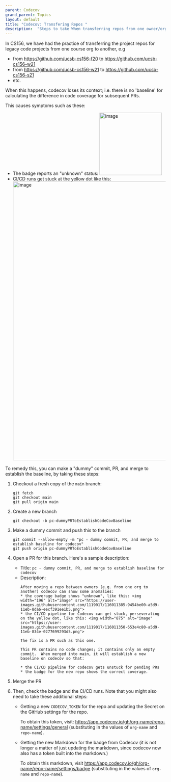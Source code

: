 ```yaml
---
parent: Codecov
grand_parent: Topics
layout: default
title: "Codecov: Transfering Repos "
description:  "Steps to take When transferring repos from one owner/org to another"
---
```


In CS156, we have had the practice of transferring the project repos for legacy code projects from one course org to another, e.g
* from <https://github.com/ucsb-cs156-f20> to <https://github.com/ucsb-cs156-w21>
* from <https://github.com/ucsb-cs156-w21> to <https://github.com/ucsb-cs156-s21>
* etc.

When this happens, codecov loses its context; i.e. there is no 'baseline' for calculating the difference in code coverage for subsequent PRs.

This causes symptoms such as these:

* The badge reports an "unknown" status: <img width="196" alt="image" src="https://user-images.githubusercontent.com/1119017/116011385-9454be00-a5d9-11eb-8da6-eecf391ee1b5.png">
* CI/CD runs get stuck at the yellow dot like this: <img width="875" alt="image" src="https://user-images.githubusercontent.com/1119017/116011350-653e4c80-a5d9-11eb-834e-0277699293d5.png">

To remedy this, you can make a "dummy" commit, PR, and merge to establish the baseline, by taking these steps:

1. Checkout a fresh copy of the `main` branch:
   ```
   git fetch
   git checkout main
   git pull origin main
   ```
2. Create a new branch
   ```
   git checkout -b pc-dummyPRToEstablishCodeCovBaseline
   ```
3. Make a dummy commit and push this to the branch
   ```
   git commit --allow-empty -m "pc - dummy commit, PR, and merge to establish baseline for codecov"
   git push origin pc-dummyPRToEstablishCodeCovBaseline
   ```
4. Open a PR for this branch.  Here's a sample description:

   * Title: `pc - dummy commit, PR, and merge to establish baseline for codecov`
   * Description: 
     ```
     After moving a repo between owners (e.g. from one org to another) codecov can show some anomalies:
     * the coverage badge shows "unknown", like this: <img width="196" alt="image" src="https://user-images.githubusercontent.com/1119017/116011385-9454be00-a5d9-11eb-8da6-eecf391ee1b5.png">
     * the CI/CD pipeline for Codecov can get stuck, perseverating on the yellow dot, like this: <img width="875" alt="image" src="https://user-images.githubusercontent.com/1119017/116011350-653e4c80-a5d9-11eb-834e-0277699293d5.png">

     The fix is a PR such as this one.

     This PR contains no code changes; it contains only an empty commit.  When merged into main, it will establish a new baseline on codecov so that:

     * the CI/CD pipeline for codecov gets unstuck for pending PRs
     * the badge for the new repo shows the correct coverage.
     ```

 5. Merge the PR
 6. Then, check the badge and the CI/CD runs.  Note that you might also need to take these additional steps:
    - Getting a new `CODECOV_TOKEN` for the repo and updating the Secret on the GitHub settings for the repo.  
      
      To obtain this token, visit: <https://app.codecov.io/gh/org-name/repo-name/settings/general> (substituting in the values of `org-name` and `repo-name`). 
    
    - Getting the new Markdown for the badge from Codecov (it is not longer a matter of just updating the markdown, since codecov now also has a token built into the markdown.)   

      To obtain this markdown, visit <https://app.codecov.io/gh/org-name/repo-name/settings/badge> (substituting in the values of `org-name` and `repo-name`). 
    
    
